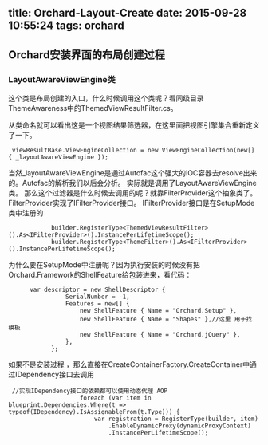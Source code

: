 title: Orchard-Layout-Create
date: 2015-09-28 10:55:24
tags: orchard
---

##   Orchard安装界面的布局创建过程

###  LayoutAwareViewEngine类

   这个类是布局创建的入口，什么时候调用这个类呢？看同级目录ThemeAwareness中的ThemedViewResultFilter.cs。

从类命名就可以看出这是一个视图结果筛选器，在这里面把视图引擎集合重新定义了一下。

```
 viewResultBase.ViewEngineCollection = new ViewEngineCollection(new[] { _layoutAwareViewEngine });
```
   当然_layoutAwareViewEngine是通过Autofac这个强大的IOC容器去resolve出来的。Autofac的解析我们以后会分析。
实际就是调用了LayoutAwareViewEngine类。
   那么这个过滤器是什么时候去调用的呢？就靠FilterProvider这个抽象类了。FilterProvider实现了IFilterProvider接口。
IFilterProvider接口是在SetupMode类中注册的

```
            builder.RegisterType<ThemedViewResultFilter>().As<IFilterProvider>().InstancePerLifetimeScope();
            builder.RegisterType<ThemeFilter>().As<IFilterProvider>().InstancePerLifetimeScope();
```
   为什么要在SetupMode中注册呢？因为执行安装的时候没有把Orchard.Framework的ShellFeature给包装进来，看代码：

```
      var descriptor = new ShellDescriptor {
                SerialNumber = -1,
                Features = new[] {
                    new ShellFeature { Name = "Orchard.Setup" },
                    new ShellFeature { Name = "Shapes" },//这里 用于找 模板
                    new ShellFeature { Name = "Orchard.jQuery" },
                },
            };
```

   如果不是安装过程 ，那么直接在CreateContainerFactory.CreateContainer中通过IDependency接口去调用

```
 //实现IDependency接口的依赖都可以使用动态代理 AOP
                    foreach (var item in blueprint.Dependencies.Where(t => typeof(IDependency).IsAssignableFrom(t.Type))) {
                        var registration = RegisterType(builder, item)
                            .EnableDynamicProxy(dynamicProxyContext)
                            .InstancePerLifetimeScope();
```
